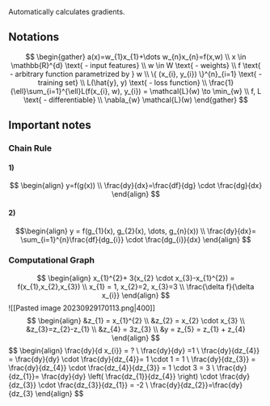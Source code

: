 Automatically calculates gradients.

## Notations
$$
\begin{gather}
a(x)=w_{1}x_{1}+\dots w_{n}x_{n}=f(x,w) \\
x \in \mathbb{R}^{d} \text{ - input features} \\
w \in W \text{ - weights} \\
f \text{ - arbitrary function parametrized by } w \\
\{ (x_{i}, y_{i}) \}^{n}_{i=1} \text{ - training set} \\
L(\hat{y}, y) \text{ - loss function} \\
\frac{1}{\ell}\sum_{i=1}^{\ell}L(f(x_{i}, w), y_{i}) = \mathcal{L}(w) \to \min_{w} \\
f, L \text{ - differentiable} \\
\nabla_{w} \mathcal{L}(w)
\end{gather}
$$
## Important notes
### Chain Rule
#### 1)
$$
\begin{align}
y=f(g(x)) \\
\frac{dy}{dx}=\frac{df}{dg} \cdot \frac{dg}{dx}
\end{align}
$$
#### 2) 
$$\begin{align}
y = f(g_{1}(x), g_{2}(x), \dots, g_{n}(x)) \\
\frac{dy}{dx}= \sum_{i=1}^{n}\frac{df}{dg_{i}} \cdot \frac{dg_{i}}{dx}
\end{align}
$$
### Computational Graph
$$
\begin{align}
x_{1}^{2}+ 3(x_{2} \cdot x_{3}-x_{1}^{2}) = f(x_{1},x_{2},x_{3}) \\
x_{1} = 1, x_{2}=2, x_{3}=3 \\
\frac{\delta f}{\delta x_{i}}
\end{align}
$$
![[Pasted image 20230929170113.png|400]]
$$
\begin{align}
&z_{1} = x_{1}^{2} \\
&z_{2} = x_{2} \cdot x_{3} \\
&z_{3}=z_{2}-z_{1} \\ 
&z_{4} = 3z_{3} \\
&y = z_{5} = z_{1} + z_{4}
\end{align}
$$
$$
\begin{align} 
\frac{dy}{d x_{i}} = ? \\
\frac{dy}{dy} =1 \\
\frac{dy}{dz_{4}} = \frac{dy}{dy} \cdot \frac{dy}{dz_{4}}= 1 \cdot 1 = 1 \\
\frac{dy}{dz_{3}} = \frac{dy}{dz_{4}} \cdot \frac{dz_{4}}{dz_{3}} = 1 \cdot  3 = 3  \\
\frac{dy}{dz_{1}}= \frac{dy}{dy} \left(  \frac{dz_{1}}{dz_{4}} \right)  \cdot \frac{dy}{dz_{3}} \cdot \frac{dz_{3}}{dz_{1}} = -2 \\
\frac{dy}{dz_{2}}=\frac{dy}{dz_{3}
\end{align}
$$